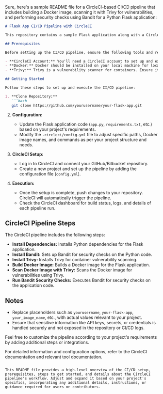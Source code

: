Sure, here's a sample README file for a CircleCI-based CI/CD pipeline that includes building a Docker image, scanning it with Trivy for vulnerabilities, and performing security checks using Bandit for a Python Flask application:

```markdown
# Flask App CI/CD Pipeline with CircleCI

This repository contains a sample Flask application along with a CircleCI configuration for implementing a CI/CD pipeline. The pipeline automates building a Docker image, scanning it for vulnerabilities using Trivy, and performing security checks with Bandit.

## Prerequisites

Before setting up the CI/CD pipeline, ensure the following tools and resources are available:

- **CircleCI Account:** You'll need a CircleCI account to set up and execute the pipeline.
- **Docker:** Docker should be installed on your local machine for local testing and on the CI/CD environment for building Docker images.
- **Trivy:** Trivy is a vulnerability scanner for containers. Ensure it's available on your CI/CD environment.

## Getting Started

Follow these steps to set up and execute the CI/CD pipeline:

1. **Clone Repository:**
   ```bash
   git clone https://github.com/yourusername/your-flask-app.git
```

2. **Configuration:**

   - Update the Flask application code (`app.py`, `requirements.txt`, etc.) based on your project's requirements.
   - Modify the `.circleci/config.yml` file to adjust specific paths, Docker image names, and commands as per your project structure and needs.
3. **CircleCI Setup:**

   - Log in to CircleCI and connect your GitHub/Bitbucket repository.
   - Create a new project and set up the pipeline by adding the configuration file (`config.yml`).
4. **Execution:**

   - Once the setup is complete, push changes to your repository. CircleCI will automatically trigger the pipeline.
   - Check the CircleCI dashboard for build status, logs, and details of each pipeline run.

## CircleCI Pipeline Steps

The CircleCI pipeline includes the following steps:

- **Install Dependencies:** Installs Python dependencies for the Flask application.
- **Install Bandit:** Sets up Bandit for security checks on the Python code.
- **Install Trivy:** Installs Trivy for container vulnerability scanning.
- **Build Docker Image:** Builds a Docker image for the Flask application.
- **Scan Docker Image with Trivy:** Scans the Docker image for vulnerabilities using Trivy.
- **Run Bandit Security Checks:** Executes Bandit for security checks on the application code.

## Notes

- Replace placeholders such as `yourusername`, `your-flask-app`, `your_image_name`, etc., with actual values relevant to your project.
- Ensure that sensitive information like API keys, secrets, or credentials is handled securely and not exposed in the repository or CI/CD logs.

Feel free to customize the pipeline according to your project's requirements by adding additional steps or integrations.

For detailed information and configuration options, refer to the CircleCI documentation and relevant tool documentation.

```

This README file provides a high-level overview of the CI/CD setup, prerequisites, steps to get started, and details about the CircleCI pipeline's workflow. Adjust and expand it based on your project's specifics, incorporating any additional details, instructions, or guidance required for users or contributors.
```
